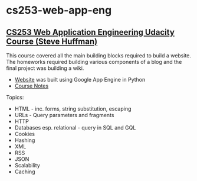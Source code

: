 # cs253-web-app-eng
## [CS253 Web Application Engineering Udacity Course (Steve Huffman)](https://www.udacity.com/course/cs253)

This course covered all the main building blocks required to build a website. The homeworks required building various components of a blog and the final project was building a wiki.

* [Website](http://leena-cs253-homework.appspot.com/) was built using Google App Engine in Python
* [Course Notes](https://github.com/leenamurgai/cs253-web-app-eng/blob/master/WebApplicationEngineering.pdf)

Topics:
* HTML - inc. forms, string substitution, escaping
* URLs - Query parameters and fragments
* HTTP
* Databases esp. relational - query in SQL and GQL
* Cookies
* Hashing
* XML
* RSS
* JSON
* Scalability
* Caching
